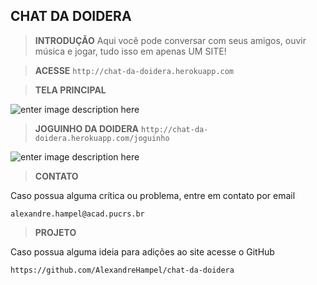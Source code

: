 ## CHAT DA DOIDERA

> **INTRODUÇÃO**
Aqui você pode conversar com seus amigos, ouvir música e jogar, tudo isso em apenas UM SITE!

> **ACESSE**
>`http://chat-da-doidera.herokuapp.com`

> **TELA PRINCIPAL**

![enter image description here](https://preview.ibb.co/mrmO9p/chat01.png)

> **JOGUINHO DA DOIDERA**
> `http://chat-da-doidera.herokuapp.com/joguinho`

![enter image description here](https://preview.ibb.co/esZoaU/chat02.png)


> **CONTATO**
> 
Caso possua alguma crítica ou problema, entre em contato por email

    alexandre.hampel@acad.pucrs.br
    
> **PROJETO**
> 
Caso possua alguma ideia para adições ao site acesse o GitHub

    https://github.com/AlexandreHampel/chat-da-doidera
